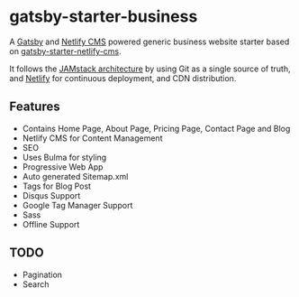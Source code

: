 # gatsby-starter-business
A [Gatsby](https://www.gatsbyjs.org/) and [Netlify CMS](https://www.netlifycms.org) powered generic business website starter based on [gatsby-starter-netlify-cms](https://github.com/AustinGreen/gatsby-starter-netlify-cms).

It follows the [JAMstack architecture](https://jamstack.org) by using Git as a single source of truth, and [Netlify](https://www.netlify.com) for continuous deployment, and CDN distribution.


## Features
- Contains Home Page, About Page, Pricing Page, Contact Page and Blog
- Netlify CMS for Content Management
- SEO
- Uses Bulma for styling
- Progressive Web App
- Auto generated Sitemap.xml
- Tags for Blog Post
- Disqus Support
- Google Tag Manager Support
- Sass
- Offline Support

## TODO
- Pagination
- Search